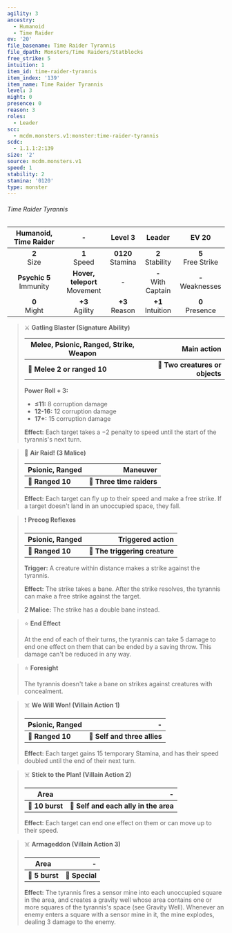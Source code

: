 ```yaml
---
agility: 3
ancestry:
  - Humanoid
  - Time Raider
ev: '20'
file_basename: Time Raider Tyrannis
file_dpath: Monsters/Time Raiders/Statblocks
free_strike: 5
intuition: 1
item_id: time-raider-tyrannis
item_index: '139'
item_name: Time Raider Tyrannis
level: 3
might: 0
presence: 0
reason: 3
roles:
  - Leader
scc:
  - mcdm.monsters.v1:monster:time-raider-tyrannis
scdc:
  - 1.1.1:2:139
size: '2'
source: mcdm.monsters.v1
speed: 1
stability: 2
stamina: '0120'
type: monster
---
```


###### Time Raider Tyrannis

|    Humanoid, Time Raider    |                 -                 |        Level 3        |         Leader          |         EV 20          |
| :-------------------------: | :-------------------------------: | :-------------------: | :---------------------: | :--------------------: |
|       **2**<br/> Size       |         **1**<br/> Speed          | **0120**<br/> Stamina |  **2**<br/> Stability   | **5**<br/> Free Strike |
| **Psychic 5**<br/> Immunity | **Hover, teleport**<br/> Movement |           -           | **-**<br/> With Captain | **-**<br/> Weaknesses  |
|      **0**<br/> Might       |        **+3**<br/> Agility        |  **+3**<br/> Reason   |  **+1**<br/> Intuition  |  **0**<br/> Presence   |

<!-- -->
> ⚔️ **Gatling Blaster (Signature Ability)**
>
> | **Melee, Psionic, Ranged, Strike, Weapon** |                 **Main action** |
> | ------------------------------------------ | ------------------------------: |
> | **📏 Melee 2 or ranged 10**                | **🎯 Two creatures or objects** |
>
> **Power Roll + 3:**
>
> - **≤11:** 8 corruption damage
> - **12-16:** 12 corruption damage
> - **17+:** 15 corruption damage
>
> **Effect:** Each target takes a −2 penalty to speed until the start of the tyrannis's next turn.

<!-- -->
> 🏹 **Air Raid! (3 Malice)**
>
> | **Psionic, Ranged** |              **Maneuver** |
> | ------------------- | ------------------------: |
> | **📏 Ranged 10**    | **🎯 Three time raiders** |
>
> **Effect:** Each target can fly up to their speed and make a free strike. If a target doesn't land in an unoccupied space, they fall.

<!-- -->
> ❗️ **Precog Reflexes**
>
> | **Psionic, Ranged** |           **Triggered action** |
> | ------------------- | -----------------------------: |
> | **📏 Ranged 10**    | **🎯 The triggering creature** |
>
> **Trigger:** A creature within distance makes a strike against the tyrannis.
>
> **Effect:** The strike takes a bane. After the strike resolves, the tyrannis can make a free strike against the target.
>
> **2 Malice:** The strike has a double bane instead.

<!-- -->
> ⭐️ **End Effect**
>
> At the end of each of their turns, the tyrannis can take 5 damage to end one effect on them that can be ended by a saving throw. This damage can't be reduced in any way.

<!-- -->
> ⭐️ **Foresight**
>
> The tyrannis doesn't take a bane on strikes against creatures with concealment.

<!-- -->
> ☠️ **We Will Won! (Villain Action 1)**
>
> | **Psionic, Ranged** |                        **-** |
> | ------------------- | ---------------------------: |
> | **📏 Ranged 10**    | **🎯 Self and three allies** |
>
> **Effect:** Each target gains 15 temporary Stamina, and has their speed doubled until the end of their next turn.

<!-- -->
> ☠️ **Stick to the Plan! (Villain Action 2)**
>
> | **Area**        |                                 **-** |
> | --------------- | ------------------------------------: |
> | **📏 10 burst** | **🎯 Self and each ally in the area** |
>
> **Effect:** Each target can end one effect on them or can move up to their speed.

<!-- -->
> ☠️ **Armageddon (Villain Action 3)**
>
> | **Area**       |          **-** |
> | -------------- | -------------: |
> | **📏 5 burst** | **🎯 Special** |
>
> **Effect:** The tyrannis fires a sensor mine into each unoccupied square in the area, and creates a gravity well whose area contains one or more squares of the tyrannis's space (see Gravity Well). Whenever an enemy enters a square with a sensor mine in it, the mine explodes, dealing 3 damage to the enemy.

